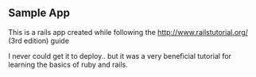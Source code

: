 ## Sample App

This is a rails app created while following the http://www.railstutorial.org/ (3rd edition) guide

I never could get it to deploy.. but it was a very beneficial tutorial for learning the basics of ruby and rails.
